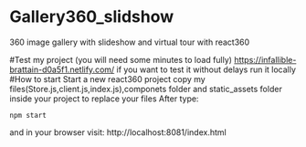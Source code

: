 # Gallery360_slidshow
360 image gallery with slideshow and virtual tour with react360

#Test my project
(you will need some minutes to load fully)
https://infallible-brattain-d0a5f1.netlify.com/
if you want to test it without delays run it locally
#How to start 
Start a new react360 project
copy my files(Store.js,client.js,index.js),componets folder and static_assets folder inside your project to replace your files
After type:
``` 
npm start 

```
and in your browser visit: http://localhost:8081/index.html
